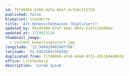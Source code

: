 ```yaml
---
id: f5fd6056-6369-4d7a-b6e7-dcfa9c215726
published: false
blueprint: standorte
title: 'Alt-Hohenschönhausen (Dupliziert)'
updated_by: 95e99389-87ef-46dc-89fe-516fc22e966e
updated_at: 1719923134
thumbnail_image:
  - content_bewertungvorort.jpg
longitude: '13.504929402407798'
latitude: '52.54525041359392'
duplicated_from: 71fd0080-afe9-4de8-9f15-d55164448b16
office: Lichtenberg
description: 'Lorem Ipsum'
---
```

